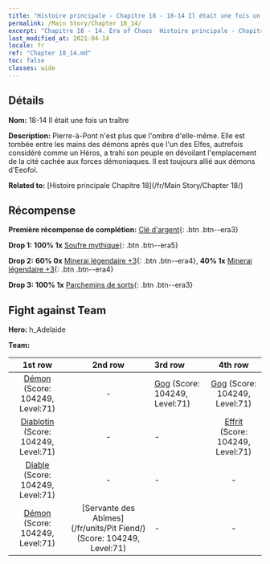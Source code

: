 ```yaml
---
title: "Histoire principale - Chapitre 18 - 18-14 Il était une fois un traître"
permalink: /Main Story/Chapter 18_14/
excerpt: "Chapitre 18 - 14. Era of Chaos  Histoire principale - Chapitre 18_14. 18-14 Il était une fois un traître"
last_modified_at: 2021-04-14
locale: fr
ref: "Chapter 18_14.md"
toc: false
classes: wide
---
```


## Détails

 **Nom:** 18-14 Il était une fois un traître

 **Description:** Pierre-à-Pont n'est plus que l'ombre d'elle-même. Elle est tombée entre les mains des démons après que l'un des Elfes, autrefois considéré comme un Héros, a trahi son peuple en dévoilant l'emplacement de la cité cachée aux forces démoniaques. Il est toujours allié aux démons d'Eeofol.

 **Related to:** [Histoire principale Chapitre 18](/fr/Main Story/Chapter 18/)

## Récompense

 **Première récompense de complétion:** [Clé d'argent](/fr/Items/con_693/){: .btn .btn--era3}

 **Drop 1:** **100% 1x** [Soufre mythique](/fr/Items/mat_64/){: .btn .btn--era5}

 **Drop 2:** **60% 0x** [Minerai légendaire +3](/fr/Items/mat_54/){: .btn .btn--era4}, **40% 1x** [Minerai légendaire +3](/fr/Items/mat_54/){: .btn .btn--era4}

 **Drop 3:** **100% 1x** [Parchemins de sorts](/fr/Items/con_694/){: .btn .btn--era3}


## Fight against Team
 **Hero:** h_Adelaide

 **Team:**


  | 1st row | 2nd row | 3rd row | 4th row |
  |:----:|:----:|:----|:----:|
  | [Démon](/fr/units/Demon/) (Score: 104249, Level:71)  | - | [Gog](/fr/units/Gog/) (Score: 104249, Level:71)  | [Gog](/fr/units/Gog/) (Score: 104249, Level:71)  |
  | [Diablotin](/fr/units/Imp/) (Score: 104249, Level:71)  | - | - | [Effrit](/fr/units/Efreeti/) (Score: 104249, Level:71)  |
  | [Diable](/fr/units/Devil/) (Score: 104249, Level:71)  | - | - | - |
  | [Démon](/fr/units/Demon/) (Score: 104249, Level:71)  | [Servante des Abîmes](/fr/units/Pit Fiend/) (Score: 104249, Level:71)  | - | - |


